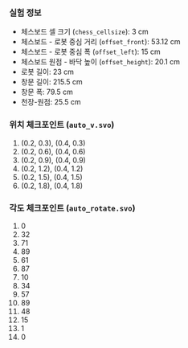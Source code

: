 ### 실험 정보
* 체스보드 셀 크기 (`chess_cellsize`): 3 cm
* 체스보드 - 로봇 중심 거리 (`offset_front`): 53.12 cm
* 체스보드 - 로봇 중심 폭 (`offset_left`): 15 cm
* 체스보드 원점 - 바닥 높이 (`offset_height`): 20.1 cm
* 로봇 길이: 23 cm
* 창문 길이: 215.5 cm
* 창문 폭: 79.5 cm
* 천장-원점: 25.5 cm


### 위치 체크포인트 (`auto_v.svo`)
1. (0.2, 0.3),  (0.4, 0.3)
2. (0.2, 0.6),  (0.4, 0.6)
3. (0.2, 0.9),  (0.4, 0.9)
4. (0.2, 1.2),  (0.4, 1.2)
5. (0.2, 1.5),  (0.4, 1.5)
6. (0.2, 1.8),  (0.4, 1.8)


### 각도 체크포인트 (`auto_rotate.svo`)
1. 0
2. 32
3. 71
4. 89
5. 61
6. 87
7. 10
8. 34
9. 57
10. 89
11. 48
12. 15
13. 1
14. 0
